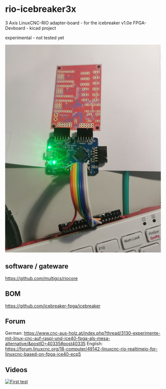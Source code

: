 # rio-icebreaker3x
3 Axis LinuxCNC-RIO adapter-board - for the icebreaker v1.0e FPGA-Devboard - kicad project 
 
experimental - not tested yet

![rio-icebreaker3x](./rio-icebreaker3x.png)

## software / gateware
https://github.com/multigcs/riocore

## BOM
https://github.com/icebreaker-fpga/icebreaker

## Forum
German: https://www.cnc-aus-holz.at/index.php?thread/3130-experimente-mit-linux-cnc-auf-raspi-und-ice40-fpga-als-mesa-alternative/&postID=40335#post40335
English: https://forum.linuxcnc.org/18-computer/49142-linuxcnc-rio-realtimeio-for-linuxcnc-based-on-fpga-ice40-ecp5

## Videos
[![First test](https://img.youtube.com/vi/n482YQjNG2k/0.jpg)](https://www.youtube.com/watch?v=n482YQjNG2k "First test")

